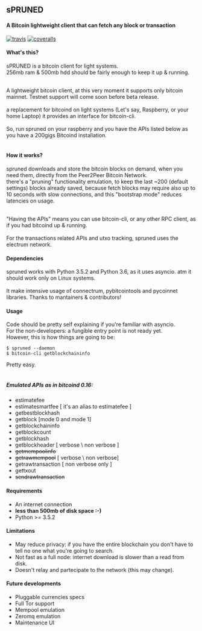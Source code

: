 ## sPRUNED
#### A Bitcoin lightweight client that can fetch any block or transaction

[![travis](https://travis-ci.org/gdassori/spruned.svg?branch=master)](https://travis-ci.org/gdassori/spruned)
[![coveralls](https://coveralls.io/repos/github/gdassori/spruned/badge.svg)](https://coveralls.io/github/gdassori/spruned)

#### What's this?

<p>sPRUNED is a bitcoin client for light systems. <br />
256mb ram & 500mb hdd should be fairly enough to keep it up & running.
<br /><br/>

A lightweight bitcoin client, at this very moment it supports only bitcoin mainnet.
Testnet support will come soon before beta release.<br /><br />
a replacement for bitcoind on light systems (Let's say, Raspberry, or your home Laptop) it provides an interface for bitcoin-cli. <br />
<br />
So, run spruned on your raspberry and you have the APIs listed below as you have a 200gigs Bitcoind installation.
<br /><br />

#### How it works?

spruned downloads and store the bitcoin blocks on demand, when you need them, directly from the Peer2Peer Bitcoin Network.<br/>
there's a "pruning" functionality emulation, to keep the last ~200 (default settings) blocks already saved, because 
fetch blocks may require also up to 10 seconds with slow connections, and this "bootstrap mode" reduces latencies on usage.<br /><br />

"Having the APIs" means you can use bitcoin-cli, or any other RPC client, as if you had bitcoind up & running.<br /><br />
For the transactions related APIs and utxo tracking, spruned uses the electrum network.

#### Dependencies

spruned works with Python 3.5.2 and Python 3.6, as it uses asyncio. atm it should work only on Linux systems.<br />
<br />
It make intensive usage of connectrum, pybitcointools and pycoinnet libraries. Thanks to mantainers & contributors! <br />

#### Usage
Code should be pretty self explaining if you're familiar with asyncio.<br />
For the non-developers: a fungible entry point is not ready yet.<br />
However, this is how things are going to be:
```
$ spruned --daemon
$ bitcoin-cli getblockchaininfo
```
Pretty easy.
<br /><br />

##### Emulated APIs as in bitcoind 0.16:

- estimatefee
- estimatesmartfee [ it's an alias to estimatefee ]
- getbestblockhash
- getblock [mode 0 and mode 1]
- getblockchaininfo
- getblockcount
- getblockhash
- getblockheader [ verbose \ non verbose ]
- <s>getmempoolinfo</s>
- <s>getrawmempool</s> [ verbose \ non verbose]
- getrawtransaction [ non verbose only ]
- gettxout
- <s>sendrawtransaction</s>


#### Requirements
- An internet connection
- **less than 500mb of disk space :-)**
- Python >= 3.5.2


#### Limitations

- May reduce privacy: if you have the entire blockchain you don't have to tell no one what you're going to search.
- Not fast as a full node: internet download is slower than a read from disk.
- Doesn't relay and partecipate to the network (this may change).


#### Future developments
 
- Pluggable currencies specs
- Full Tor support
- Mempool emulation
- Zeromq emulation
- Maintenance UI
